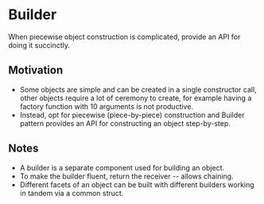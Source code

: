 # Builder

When piecewise object construction is complicated, provide an API for doing it succinctly.

## Motivation

* Some objects are simple and can be created in a single constructor call, other objects require a lot of ceremony to create, for example having a factory function with 10 arguments is not productive.
* Instead, opt for piecewise (piece-by-piece) construction and Builder pattern provides an API for constructing an object step-by-step.

## Notes
* A builder is a separate component used for building an object.
* To make the builder fluent, return the receiver -- allows chaining.
* Different facets of an object can be built with different builders working in tandem via a common struct.